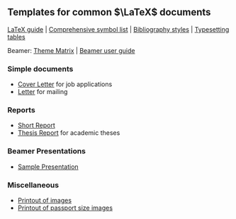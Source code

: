 Templates for common $\LaTeX$ documents
---

[LaTeX guide](https://tobi.oetiker.ch/lshort/lshort.pdf) | [Comprehensive symbol list](https://tug.ctan.org/info/symbols/comprehensive/symbols-a4.pdf) | [Bibliography styles](https://tug.org/pracjourn/2007-2/garcia/garcia.pdf) | [Typesetting tables](https://www.tug.org/TUGboat/tb28-3/tb90hoeppner.pdf)

Beamer: [Theme Matrix](https://mpetroff.net/files/beamer-theme-matrix/) | [Beamer user guide](https://tug.ctan.org/macros/latex/contrib/beamer/doc/beameruserguide.pdf)

### Simple documents
- [Cover Letter](./simple_docs/cover_letter) for job applications
- [Letter](./simple_docs/letter) for mailing

### Reports
- [Short Report](./reports/short_report/)
- [Thesis Report](./reports/thesis_report/) for academic theses

### Beamer Presentations
- [Sample Presentation](./ppt/)

### Miscellaneous
- [Printout of images](./miscellaneous/image_printout/)
- [Printout of passport size images](./miscellaneous/visa_pic_print/)